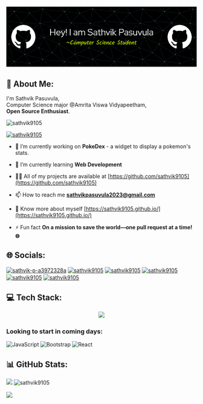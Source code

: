 ![header](./github-header-image.png)
 
## 💫 About Me:
I'm Sathvik Pasuvula, <br> Computer Science major @Amrita Viswa Vidyapeetham, <br>**Open Source Enthusiast**.

<p align="left"> <img src="https://komarev.com/ghpvc/?username=sathvik9105&label=Profile%20views&color=0065D6&style=flat" alt="sathvik9105" /> </p>

<p align="left"> <a href="https://github.com/ryo-ma/github-profile-trophy"><img src="https://github-profile-trophy.vercel.app/?username=sathvik9105" alt="sathvik9105" /></a></p>

- 🔭 I’m currently working on **PokeDex** - a widget to display a pokemon's stats.

- 🌱 I’m currently learning **<b>Web Development</b>**

- 👨‍💻 All of my projects are available at [https://github.com/sathvik9105](https://github.com/sathvik9105)

- 📫 How to reach me **sathvikpasuvula2023@gmail.com**

- 📄 Know more about myself [https://sathvik9105.github.io/](https://sathvik9105.github.io/)

- ⚡ Fun fact **On a mission to save the world—one pull request at a time! 🌐**

## 🌐 Socials:

<p align="left">
<a href="https://linkedin.com/in/sathvik-p-a3972328a" target="blank"><img align="center" src="https://raw.githubusercontent.com/rahuldkjain/github-profile-readme-generator/master/src/images/icons/Social/linked-in-alt.svg" alt="sathvik-p-a3972328a" height="25" width="40" /></a>
<a href="https://twitter.com/sathvik9105" target="blank"><img align="center" src="https://img.freepik.com/free-vector/new-2023-twitter-logo-x-icon-design_1017-45418.jpg?size=338&ext=jpg&ga=GA1.1.87170709.1707868800&semt=ais" alt="sathvik9105" height="30" width="40" /></a>
<a href="https://instagram.com/sathvik9105" target="blank"><img align="center" src="https://raw.githubusercontent.com/rahuldkjain/github-profile-readme-generator/master/src/images/icons/Social/instagram.svg" alt="sathvik9105" height="30" width="40" /></a>
<a href="https://t.me/sathvik9105" target="blank"><img align="center" src="https://upload.wikimedia.org/wikipedia/commons/thumb/8/82/Telegram_logo.svg/512px-Telegram_logo.svg.png?20220101141644" alt="sathvik9105" height="35" width="35"/></a>
<a href="https://github.com/sathvik9105" target="blank"><img align="center" src="https://camo.githubusercontent.com/6859b81bad9211632c09ba0ba5aff3ce23d87f38bd199a05cfdd67b70d8ef58e/68747470733a2f2f6564656e742e6769746875622e696f2f537570657254696e7949636f6e732f696d616765732f7376672f6769746875622e737667" alt="sathvik9105" height="30" width="40" /></a>
<a href="https://www.hackerrank.com/sathvik9105" target="blank"><img align="center" src="https://raw.githubusercontent.com/rahuldkjain/github-profile-readme-generator/master/src/images/icons/Social/hackerrank.svg" alt="sathvik9105" height="40" width="40" /></a>
</p>

## 💻 Tech Stack:

<p align="center">
  <a href="https://skillicons.dev">
    <img src="https://skillicons.dev/icons?i=linux,git,github,matlab,python,qt,html,css,vscode,netlify,Hugo&perline=6"/>
  </a>
</p>

### Looking to start in coming days:
![JavaScript](https://img.shields.io/badge/javascript-%23323330.svg?style=for-the-badge&logo=javascript&logoColor=%23F7DF1E) ![Bootstrap](https://img.shields.io/badge/bootstrap-%23563D7C.svg?style=for-the-badge&logo=bootstrap&logoColor=white) ![React](https://img.shields.io/badge/react-%2320232a.svg?style=for-the-badge&logo=react&logoColor=%2361DAFB)


## 📊 GitHub Stats:
<p><img align="left" src="https://github-readme-stats.vercel.app/api/top-langs/?username=sathvik9105&theme=merko&show_icons=true&hide_border=false&layout=compact"/></p>

<p>&nbsp;<img align="center" src="https://github-readme-stats.vercel.app/api?username=sathvik9105&theme=merko&show_icons=true&hide_border=false&count_private=true" alt="sathvik9105"/></p>

<p><img align="center" src="https://github-readme-streak-stats.herokuapp.com/?user=sathvik9105&theme=merko&hide_border=false"/></p>
